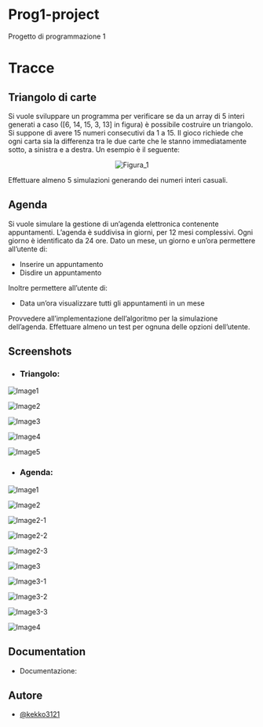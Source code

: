 
# Prog1-project
Progetto di programmazione 1

# Tracce

## Triangolo di carte

Si vuole sviluppare un programma per verificare se da un array di 5 interi generati a caso ([6,  14,  15,  3,  13]  in  figura)  è  possibile  costruire  un  triangolo.  Si  suppone  di  avere  15 numeri consecutivi da 1 a 15. Il gioco richiede che ogni carta sia la differenza tra le due carte che le stanno immediatamente sotto, a sinistra e a destra. Un esempio è il seguente:

<p align="center">
  <img src="https://github.com/user-attachments/assets/d3cadf7e-f7e0-469f-a688-ce06a50e405f" alt="Figura_1">
</p>

Effettuare almeno 5 simulazioni generando dei numeri interi casuali.

## Agenda

Si vuole simulare la gestione di un’agenda elettronica contenente appuntamenti. 
L’agenda è suddivisa in giorni, per 12 mesi complessivi. Ogni giorno è identificato da 24 ore. 
Dato un mese, un giorno e un’ora permettere all’utente di:

- Inserire un appuntamento
- Disdire un appuntamento

Inoltre permettere all’utente di:

- Data un’ora visualizzare tutti gli appuntamenti in un mese

Provvedere all’implementazione dell’algoritmo per la simulazione dell’agenda.
Effettuare almeno un test per ognuna delle opzioni dell’utente.

## Screenshots

- ### Triangolo:

![Image1](https://github.com/user-attachments/assets/63d1ee39-5f42-4c09-8930-8ea95f612a4d)

![Image2](https://github.com/user-attachments/assets/57217d17-778c-4f99-9ca6-80573fbd1ecf)

![Image3](https://github.com/user-attachments/assets/0bff60dc-04f2-4bcf-84fe-76ac977451a3)

![Image4](https://github.com/user-attachments/assets/89ba5289-54d9-49bc-ac25-246f2497c70c)

![Image5](https://github.com/user-attachments/assets/fac22847-f25e-4ddd-8abe-a45c267d1a5b)

- ### Agenda:

![Image1](https://github.com/user-attachments/assets/0033a2f4-0a54-4436-9599-22fb91bddf03)

![Image2](https://github.com/user-attachments/assets/63e7d657-ebdb-4895-bb48-819a15a79edb)

![Image2-1](https://github.com/user-attachments/assets/6922c6e9-0a99-40d9-848b-4bb56b1b146d)

![Image2-2](https://github.com/user-attachments/assets/3d1eba2b-4124-47c7-aec7-28090db591fc)

![Image2-3](https://github.com/user-attachments/assets/bfc38b05-2dda-462b-8403-365e2926facd)

![Image3](https://github.com/user-attachments/assets/5f4d6259-42a0-48cd-826a-04b1f4d12c39)

![Image3-1](https://github.com/user-attachments/assets/b39ff3d4-46c6-4f66-b926-30e28f622c07)

![Image3-2](https://github.com/user-attachments/assets/b23040d7-3d56-4da3-afd3-aa7ae8ced57d)

![Image3-3](https://github.com/user-attachments/assets/e9fc23d5-948d-453d-9b7e-95bcd3953641)

![Image4](https://github.com/user-attachments/assets/dfdf3985-b3dc-4d74-9573-e6bffd8d5bcc)

## Documentation

- Documentazione: []()

## Autore

- [@kekko3121](https://github.com/kekko3121)